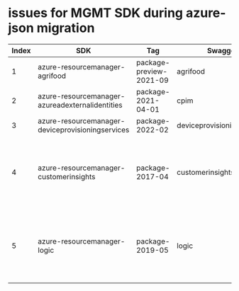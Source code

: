 # issues for MGMT SDK during azure-json migration

|Index|SDK|Tag|Swagger|Issue|
|--|--|--|--|--|
|1|azure-resourcemanager-agrifood|package-preview-2021-09|agrifood|uuid-as-string|
|2|azure-resourcemanager-azureadexternalidentities|package-2021-04-01|cpim|1st beta never released|
|3|azure-resourcemanager-deviceprovisioningservices|package-2022-02|deviceprovisioningservices|EMTPY_BYTE_ARRAY in client impl|
|4|azure-resourcemanager-customerinsights|package-2017-04|customerinsights|generated mock test lack required properties: https://dev.azure.com/azure-sdk/public/_build/results?buildId=4241179&view=logs&jobId=c3c349d7-cf1d-5cce-4157-37f3077e2ff3&j=c3c349d7-cf1d-5cce-4157-37f3077e2ff3&t=37b5cd15-1e34-5513-7a83-b6bdf4bd3ec7|
|5|azure-resourcemanager-logic|package-2019-05|logic|generated mock test contains long JSON String: https://dev.azure.com/azure-sdk/public/_build/results?buildId=4241183&view=logs&jobId=b70e5e73-bbb6-5567-0939-8415943fadb9&j=b70e5e73-bbb6-5567-0939-8415943fadb9&t=b5f103f3-7317-514c-e60c-6e19642365f6